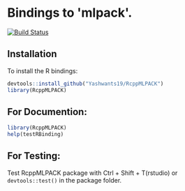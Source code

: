 # Bindings to 'mlpack'.
[![Build Status](https://travis-ci.com/Yashwants19/RcppMLPACK.svg?branch=master)](https://travis-ci.com/github/Yashwants19/RcppMLPACK)
## Installation

To install the R bindings:

```r
devtools::install_github("Yashwants19/RcppMLPACK")
library(RcppMLPACK)
```

## For Documention:

```r
library(RcppMLPACK)
help(testRBinding)
```

## For Testing:

Test RcppMLPACK package with Ctrl + Shift + T(rstudio) or `devtools::test()` in the package folder.
